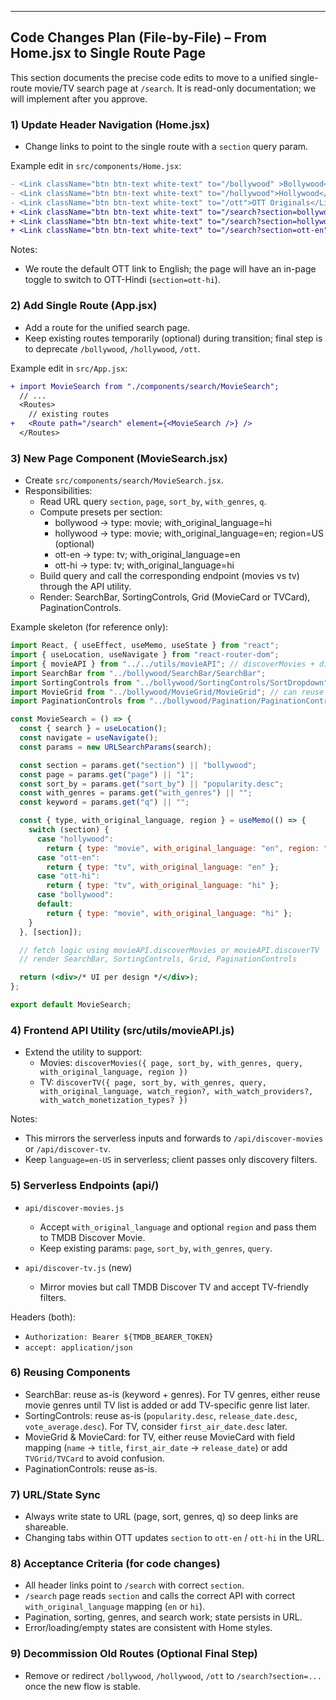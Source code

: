 
---

## Code Changes Plan (File-by-File) – From Home.jsx to Single Route Page

This section documents the precise code edits to move to a unified single-route movie/TV search page at `/search`. It is read-only documentation; we will implement after you approve.

### 1) Update Header Navigation (Home.jsx)

- Change links to point to the single route with a `section` query param.

Example edit in `src/components/Home.jsx`:
```diff
- <Link className="btn btn-text white-text" to="/bollywood" >Bollywood</Link>
- <Link className="btn btn-text white-text" to="/hollywood">Hollywood</Link>
- <Link className="btn btn-text white-text" to="/ott">OTT Originals</Link>
+ <Link className="btn btn-text white-text" to="/search?section=bollywood">Bollywood</Link>
+ <Link className="btn btn-text white-text" to="/search?section=hollywood">Hollywood</Link>
+ <Link className="btn btn-text white-text" to="/search?section=ott-en">OTT Originals</Link>
```

Notes:
- We route the default OTT link to English; the page will have an in-page toggle to switch to OTT-Hindi (`section=ott-hi`).

### 2) Add Single Route (App.jsx)

- Add a route for the unified search page.
- Keep existing routes temporarily (optional) during transition; final step is to deprecate `/bollywood`, `/hollywood`, `/ott`.

Example edit in `src/App.jsx`:
```diff
+ import MovieSearch from "./components/search/MovieSearch";
  // ...
  <Routes>
    // existing routes
+   <Route path="/search" element={<MovieSearch />} />
  </Routes>
```

### 3) New Page Component (MovieSearch.jsx)

- Create `src/components/search/MovieSearch.jsx`.
- Responsibilities:
  - Read URL query `section`, `page`, `sort_by`, `with_genres`, `q`.
  - Compute presets per section:
    - bollywood → type: movie; with_original_language=hi
    - hollywood → type: movie; with_original_language=en; region=US (optional)
    - ott-en → type: tv; with_original_language=en
    - ott-hi → type: tv; with_original_language=hi
  - Build query and call the corresponding endpoint (movies vs tv) through the API utility.
  - Render: SearchBar, SortingControls, Grid (MovieCard or TVCard), PaginationControls.

Example skeleton (for reference only):
```jsx
import React, { useEffect, useMemo, useState } from "react";
import { useLocation, useNavigate } from "react-router-dom";
import { movieAPI } from "../../utils/movieAPI"; // discoverMovies + discoverTV
import SearchBar from "../bollywood/SearchBar/SearchBar";
import SortingControls from "../bollywood/SortingControls/SortDropdown";
import MovieGrid from "../bollywood/MovieGrid/MovieGrid"; // can reuse for TV with minor adjustments or create TVGrid
import PaginationControls from "../bollywood/Pagination/PaginationControls";

const MovieSearch = () => {
  const { search } = useLocation();
  const navigate = useNavigate();
  const params = new URLSearchParams(search);

  const section = params.get("section") || "bollywood";
  const page = params.get("page") || "1";
  const sort_by = params.get("sort_by") || "popularity.desc";
  const with_genres = params.get("with_genres") || "";
  const keyword = params.get("q") || "";

  const { type, with_original_language, region } = useMemo(() => {
    switch (section) {
      case "hollywood":
        return { type: "movie", with_original_language: "en", region: "US" };
      case "ott-en":
        return { type: "tv", with_original_language: "en" };
      case "ott-hi":
        return { type: "tv", with_original_language: "hi" };
      case "bollywood":
      default:
        return { type: "movie", with_original_language: "hi" };
    }
  }, [section]);

  // fetch logic using movieAPI.discoverMovies or movieAPI.discoverTV
  // render SearchBar, SortingControls, Grid, PaginationControls

  return (<div>/* UI per design */</div>);
};

export default MovieSearch;
```

### 4) Frontend API Utility (src/utils/movieAPI.js)

- Extend the utility to support:
  - Movies: `discoverMovies({ page, sort_by, with_genres, query, with_original_language, region })`
  - TV: `discoverTV({ page, sort_by, with_genres, query, with_original_language, watch_region?, with_watch_providers?, with_watch_monetization_types? })`

Notes:
- This mirrors the serverless inputs and forwards to `/api/discover-movies` or `/api/discover-tv`.
- Keep `language=en-US` in serverless; client passes only discovery filters.

### 5) Serverless Endpoints (api/)

- `api/discover-movies.js`
  - Accept `with_original_language` and optional `region` and pass them to TMDB Discover Movie.
  - Keep existing params: `page`, `sort_by`, `with_genres`, `query`.

- `api/discover-tv.js` (new)
  - Mirror movies but call TMDB Discover TV and accept TV-friendly filters.

Headers (both):
- `Authorization: Bearer ${TMDB_BEARER_TOKEN}`
- `accept: application/json`

### 6) Reusing Components

- SearchBar: reuse as-is (keyword + genres). For TV genres, either reuse movie genres until TV list is added or add TV-specific genre list later.
- SortingControls: reuse as-is (`popularity.desc`, `release_date.desc`, `vote_average.desc`). For TV, consider `first_air_date.desc` later.
- MovieGrid & MovieCard: for TV, either reuse MovieCard with field mapping (`name` → `title`, `first_air_date` → `release_date`) or add `TVGrid/TVCard` to avoid confusion.
- PaginationControls: reuse as-is.

### 7) URL/State Sync

- Always write state to URL (page, sort, genres, q) so deep links are shareable.
- Changing tabs within OTT updates `section` to `ott-en` / `ott-hi` in the URL.

### 8) Acceptance Criteria (for code changes)

- All header links point to `/search` with correct `section`.
- `/search` page reads `section` and calls the correct API with correct `with_original_language` mapping (`en` or `hi`).
- Pagination, sorting, genres, and search work; state persists in URL.
- Error/loading/empty states are consistent with Home styles.

### 9) Decommission Old Routes (Optional Final Step)

- Remove or redirect `/bollywood`, `/hollywood`, `/ott` to `/search?section=...` once the new flow is stable.
